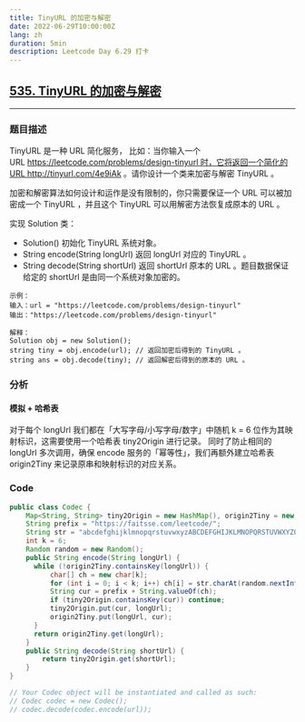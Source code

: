 ```yaml
---
title: TinyURL 的加密与解密
date: 2022-06-29T10:00:00Z
lang: zh
duration: 5min
description: Leetcode Day 6.29 打卡
---
```


## [535. TinyURL 的加密与解密](https://leetcode.cn/problems/encode-and-decode-tinyurl/)
***
### 题目描述
TinyURL 是一种 URL 简化服务， 比如：当你输入一个 URL https://leetcode.com/problems/design-tinyurl 时，它将返回一个简化的URL http://tinyurl.com/4e9iAk 。请你设计一个类来加密与解密 TinyURL 。

加密和解密算法如何设计和运作是没有限制的，你只需要保证一个 URL 可以被加密成一个 TinyURL ，并且这个 TinyURL 可以用解密方法恢复成原本的 URL 。

实现 Solution 类：

- Solution() 初始化 TinyURL 系统对象。
- String encode(String longUrl) 返回 longUrl 对应的 TinyURL 。
- String decode(String shortUrl) 返回 shortUrl 原本的 URL 。题目数据保证给定的 shortUrl 是由同一个系统对象加密的。
```
示例：
输入：url = "https://leetcode.com/problems/design-tinyurl"
输出："https://leetcode.com/problems/design-tinyurl"

解释：
Solution obj = new Solution();
string tiny = obj.encode(url); // 返回加密后得到的 TinyURL 。
string ans = obj.decode(tiny); // 返回解密后得到的原本的 URL 。
```

### 分析
#### 模拟 + 哈希表
对于每个 longUrl 我们都在「大写字母/小写字母/数字」中随机 k = 6 位作为其映射标识，这需要使用一个哈希表 tiny2Origin 进行记录。
<MarkerImportance />同时了防止相同的 longUrl 多次调用，确保 encode 服务的「幂等性」，我们再额外建立哈希表 origin2Tiny 来记录原串和映射标识的对应关系。

### Code
```java
public class Codec {
    Map<String, String> tiny2Origin = new HashMap(), origin2Tiny = new HashMap();
    String prefix = "https://faitsse.com/leetcode/";
    String str = "abcdefghijklmnopqrstuvwxyzABCDEFGHIJKLMNOPQRSTUVWXYZ0123456789"; 
    int k = 6; 
    Random random = new Random();
    public String encode(String longUrl) {
      while (!origin2Tiny.containsKey(longUrl)) {
          char[] ch = new char[k];
          for (int i = 0; i < k; i++) ch[i] = str.charAt(random.nextInt(str.length()));
          String cur = prefix + String.valueOf(ch);
          if (tiny2Origin.containsKey(cur)) continue;
          tiny2Origin.put(cur, longUrl);
          origin2Tiny.put(longUrl, cur);
      }
      return origin2Tiny.get(longUrl);
    }
    public String decode(String shortUrl) {
        return tiny2Origin.get(shortUrl);
    }
}

// Your Codec object will be instantiated and called as such:
// Codec codec = new Codec();
// codec.decode(codec.encode(url));
```


